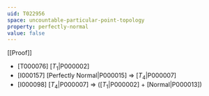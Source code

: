 ```yaml
---
uid: T022956
space: uncountable-particular-point-topology
property: perfectly-normal
value: false
---
```

[[Proof]]

* [T000076] [$T_1$|P000002]
* [I000157] [Perfectly Normal|P000015] => [$T_4$|P000007]
* [I000098] [$T_4$|P000007] => ([$T_1$|P000002] + [Normal|P000013])

